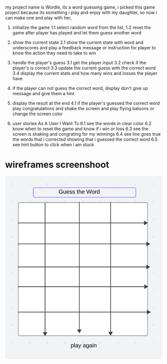 my project name is Wordle, its a word guessing game, i picked this game project because its something i play and enjoy with my daughter, so now i can make one and play with her,

1. initialize the game
   1.1 select random word from the list,
   1.2 reset the game after player has played and let them guess another word

2. show the current state 
   2.1 show the current state with word and underscores and play a feedback message or instruction for player to know the action they need to take to win

3. handle the player's guess
   3.1 get the player input 
   3.2 check if the player's is correct
   3.3 update the current guess with the correct word
   3.4 display the current state and how many wins and losses the player have

4. if the player can not guess the correct word, display don't give up message and give them  a hint

5. display the result at the end
   4.1 if the player's guessed the correct word play congratulations and shake the screen and play flying baloons or change the screen color 

6. user stories 
   As A User I Want To
  6.1 see the  words in clear color
  6.2 know when to reset the game and know if i win or loss
  6.3 see the screen is shaking and congrating for my winnings
  6.4 see line goes true the words that i corrected showing that i guessed the correct word
  6.5 see hint button to click when i am stuck

  # wireframes screenshoot

![Alt text](img/wireframe.png)



